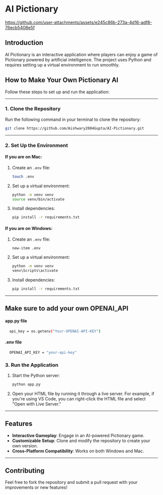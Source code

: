 # AI Pictionary

https://github.com/user-attachments/assets/e245c86b-273a-4d16-adf8-76ecb5408e5f

## Introduction

AI Pictionary is an interactive application where players can enjoy a game of Pictionary powered by artificial intelligence. The project uses Python and requires setting up a virtual environment to run smoothly.

## How to Make Your Own Pictionary AI

Follow these steps to set up and run the application:

---

### 1. Clone the Repository

Run the following command in your terminal to clone the repository:

```bash
git clone https://github.com/Aishwary2004Gupta/AI-Pictionary.git
```

---

### 2. Set Up the Environment

#### If you are on **Mac**:
1. Create an `.env` file:
   ```bash
   touch .env
   ```
2. Set up a virtual environment:
   ```bash
   python -m venv venv
   source venv/bin/activate
   ```
3. Install dependencies:
   ```bash
   pip install -r requirements.txt
   ```

#### If you are on **Windows**:
1. Create an `.env` file:
   ```bash
   new-item .env
   ```
2. Set up a virtual environment:
   ```bash
   python -m venv venv
   venv\Scripts\activate
   ```
3. Install dependencies:
   ```bash
   pip install -r requirements.txt
   ```

---

## Make sure to add your own OPENAI_API

#### app.py file
```bash                
  api_key = os.getenv("Your-OPENAI-API-KEY")
```

#### .env file
```bash                
  OPENAI_API_KEY = "your-api-key"
```

### 3. Run the Application

1. Start the Python server:
   ```bash
   python app.py
   ```
2. Open your HTML file by running it through a live server. For example, if you're using VS Code, you can right-click the HTML file and select "Open with Live Server."

---

## Features

- **Interactive Gameplay**: Engage in an AI-powered Pictionary game.
- **Customizable Setup**: Clone and modify the repository to create your own version.
- **Cross-Platform Compatibility**: Works on both Windows and Mac.

---

## Contributing

Feel free to fork the repository and submit a pull request with your improvements or new features!
